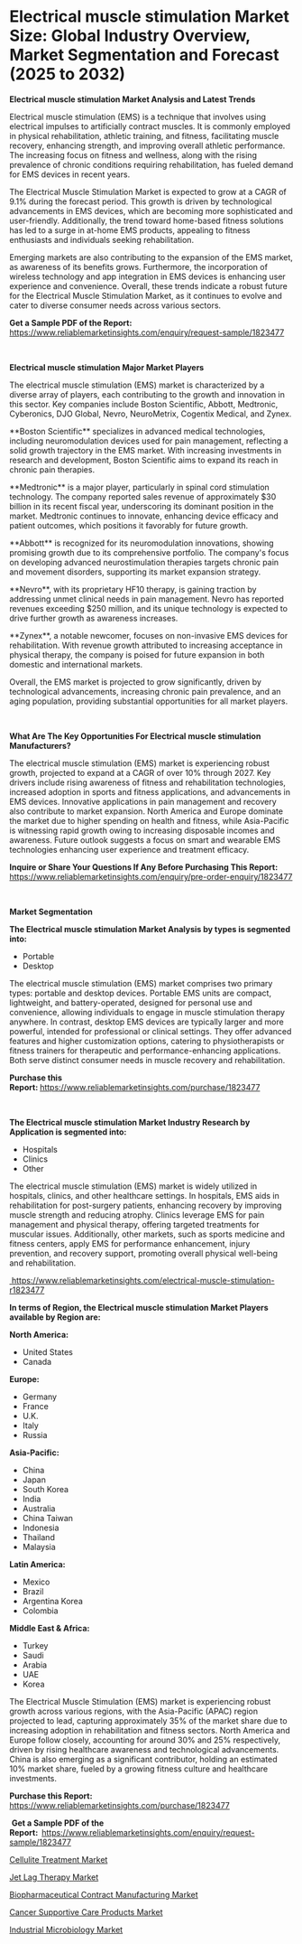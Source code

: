<p><h1>Electrical muscle stimulation Market Size: Global Industry Overview, Market Segmentation and Forecast (2025 to 2032)</h1></p><p><strong>Electrical muscle stimulation Market Analysis and Latest Trends</strong></p>
<p><p>Electrical muscle stimulation (EMS) is a technique that involves using electrical impulses to artificially contract muscles. It is commonly employed in physical rehabilitation, athletic training, and fitness, facilitating muscle recovery, enhancing strength, and improving overall athletic performance. The increasing focus on fitness and wellness, along with the rising prevalence of chronic conditions requiring rehabilitation, has fueled demand for EMS devices in recent years.</p><p>The Electrical Muscle Stimulation Market is expected to grow at a CAGR of 9.1% during the forecast period. This growth is driven by technological advancements in EMS devices, which are becoming more sophisticated and user-friendly. Additionally, the trend toward home-based fitness solutions has led to a surge in at-home EMS products, appealing to fitness enthusiasts and individuals seeking rehabilitation. </p><p>Emerging markets are also contributing to the expansion of the EMS market, as awareness of its benefits grows. Furthermore, the incorporation of wireless technology and app integration in EMS devices is enhancing user experience and convenience. Overall, these trends indicate a robust future for the Electrical Muscle Stimulation Market, as it continues to evolve and cater to diverse consumer needs across various sectors.</p></p>
<p><strong>Get a Sample PDF of the Report:&nbsp;</strong> <a href="https://www.reliablemarketinsights.com/enquiry/request-sample/1823477?utm_campaign=2240&utm_medium=2&utm_source=Github&utm_content=ia&utm_term=03032025&utm_id=electrical-muscle-stimulation">https://www.reliablemarketinsights.com/enquiry/request-sample/1823477</a></p>
<p>&nbsp;</p>
<p><strong>Electrical muscle stimulation Major Market Players</strong></p>
<p><p>The electrical muscle stimulation (EMS) market is characterized by a diverse array of players, each contributing to the growth and innovation in this sector. Key companies include Boston Scientific, Abbott, Medtronic, Cyberonics, DJO Global, Nevro, NeuroMetrix, Cogentix Medical, and Zynex.</p><p>**Boston Scientific** specializes in advanced medical technologies, including neuromodulation devices used for pain management, reflecting a solid growth trajectory in the EMS market. With increasing investments in research and development, Boston Scientific aims to expand its reach in chronic pain therapies.</p><p>**Medtronic** is a major player, particularly in spinal cord stimulation technology. The company reported sales revenue of approximately $30 billion in its recent fiscal year, underscoring its dominant position in the market. Medtronic continues to innovate, enhancing device efficacy and patient outcomes, which positions it favorably for future growth.</p><p>**Abbott** is recognized for its neuromodulation innovations, showing promising growth due to its comprehensive portfolio. The company's focus on developing advanced neurostimulation therapies targets chronic pain and movement disorders, supporting its market expansion strategy.</p><p>**Nevro**, with its proprietary HF10 therapy, is gaining traction by addressing unmet clinical needs in pain management. Nevro has reported revenues exceeding $250 million, and its unique technology is expected to drive further growth as awareness increases.</p><p>**Zynex**, a notable newcomer, focuses on non-invasive EMS devices for rehabilitation. With revenue growth attributed to increasing acceptance in physical therapy, the company is poised for future expansion in both domestic and international markets.</p><p>Overall, the EMS market is projected to grow significantly, driven by technological advancements, increasing chronic pain prevalence, and an aging population, providing substantial opportunities for all market players.</p></p>
<p>&nbsp;</p>
<p><strong>What Are The Key Opportunities For Electrical muscle stimulation Manufacturers?</strong></p>
<p><p>The electrical muscle stimulation (EMS) market is experiencing robust growth, projected to expand at a CAGR of over 10% through 2027. Key drivers include rising awareness of fitness and rehabilitation technologies, increased adoption in sports and fitness applications, and advancements in EMS devices. Innovative applications in pain management and recovery also contribute to market expansion. North America and Europe dominate the market due to higher spending on health and fitness, while Asia-Pacific is witnessing rapid growth owing to increasing disposable incomes and awareness. Future outlook suggests a focus on smart and wearable EMS technologies enhancing user experience and treatment efficacy.</p></p>
<p><strong>Inquire or Share Your Questions If Any Before Purchasing This Report:</strong> <a href="https://www.reliablemarketinsights.com/enquiry/pre-order-enquiry/1823477?utm_campaign=2240&utm_medium=2&utm_source=Github&utm_content=ia&utm_term=03032025&utm_id=electrical-muscle-stimulation">https://www.reliablemarketinsights.com/enquiry/pre-order-enquiry/1823477</a></p>
<p>&nbsp;</p>
<p><strong>Market Segmentation</strong></p>
<p><strong>The Electrical muscle stimulation Market Analysis by types is segmented into:</strong></p>
<p><ul><li>Portable</li><li>Desktop</li></ul></p>
<p><p>The electrical muscle stimulation (EMS) market comprises two primary types: portable and desktop devices. Portable EMS units are compact, lightweight, and battery-operated, designed for personal use and convenience, allowing individuals to engage in muscle stimulation therapy anywhere. In contrast, desktop EMS devices are typically larger and more powerful, intended for professional or clinical settings. They offer advanced features and higher customization options, catering to physiotherapists or fitness trainers for therapeutic and performance-enhancing applications. Both serve distinct consumer needs in muscle recovery and rehabilitation.</p></p>
<p><strong>Purchase this Report:&nbsp;</strong><a href="https://www.reliablemarketinsights.com/purchase/1823477?utm_campaign=2240&utm_medium=2&utm_source=Github&utm_content=ia&utm_term=03032025&utm_id=electrical-muscle-stimulation">https://www.reliablemarketinsights.com/purchase/1823477</a></p>
<p>&nbsp;</p>
<p><strong>The Electrical muscle stimulation Market Industry Research by Application is segmented into:</strong></p>
<p><ul><li>Hospitals</li><li>Clinics</li><li>Other</li></ul></p>
<p><p>The electrical muscle stimulation (EMS) market is widely utilized in hospitals, clinics, and other healthcare settings. In hospitals, EMS aids in rehabilitation for post-surgery patients, enhancing recovery by improving muscle strength and reducing atrophy. Clinics leverage EMS for pain management and physical therapy, offering targeted treatments for muscular issues. Additionally, other markets, such as sports medicine and fitness centers, apply EMS for performance enhancement, injury prevention, and recovery support, promoting overall physical well-being and rehabilitation.</p></p>
<p><a href="https://www.reliablemarketinsights.com/electrical-muscle-stimulation-r1823477?utm_campaign=2240&utm_medium=2&utm_source=Github&utm_content=ia&utm_term=03032025&utm_id=electrical-muscle-stimulation">&nbsp;https://www.reliablemarketinsights.com/electrical-muscle-stimulation-r1823477</a></p>
<p><strong>In terms of Region, the Electrical muscle stimulation Market Players available by Region are:</strong></p>
<p>
    <p> <strong> North America: </strong>
        <ul>
            <li>United States</li>
            <li>Canada</li>
        </ul>
        </p> 
    <p> <strong> Europe: </strong>
        <ul>
            <li>Germany</li>
            <li>France</li>
            <li>U.K.</li>
            <li>Italy</li>
            <li>Russia</li>
        </ul>
        </p> 
    <p> <strong> Asia-Pacific: </strong>
        <ul>
            <li>China</li>
            <li>Japan</li>
            <li>South Korea</li>
            <li>India</li>
            <li>Australia</li>
            <li>China Taiwan</li>
            <li>Indonesia</li>
            <li>Thailand</li>
            <li>Malaysia</li>
        </ul>
        </p> 
    <p> <strong> Latin America: </strong>
        <ul>
            <li>Mexico</li>
            <li>Brazil</li>
            <li>Argentina Korea</li>
            <li>Colombia</li>
        </ul>
        </p> 
    <p> <strong> Middle East & Africa: </strong>
        <ul>
            <li>Turkey</li>
            <li>Saudi</li>
            <li>Arabia</li>
            <li>UAE</li>
            <li>Korea</li>
        </ul>
    </p>
    </p>
<p><p>The Electrical Muscle Stimulation (EMS) market is experiencing robust growth across various regions, with the Asia-Pacific (APAC) region projected to lead, capturing approximately 35% of the market share due to increasing adoption in rehabilitation and fitness sectors. North America and Europe follow closely, accounting for around 30% and 25% respectively, driven by rising healthcare awareness and technological advancements. China is also emerging as a significant contributor, holding an estimated 10% market share, fueled by a growing fitness culture and healthcare investments.</p></p>
<p><strong>Purchase this Report: </strong><a href="https://www.reliablemarketinsights.com/purchase/1823477?utm_campaign=2240&utm_medium=2&utm_source=Github&utm_content=ia&utm_term=03032025&utm_id=electrical-muscle-stimulation">https://www.reliablemarketinsights.com/purchase/1823477</a></p>
<p>&nbsp;<strong>Get a Sample PDF of the Report:&nbsp;&nbsp;</strong><a href="https://www.reliablemarketinsights.com/enquiry/request-sample/1823477?utm_campaign=2240&utm_medium=2&utm_source=Github&utm_content=ia&utm_term=03032025&utm_id=electrical-muscle-stimulation">https://www.reliablemarketinsights.com/enquiry/request-sample/1823477</a></p>
<p><strong></strong></p>
<p><p><a href="https://github.com/julyju69/Market-Research-Report-List-6/blob/main/cellulite-treatment-market.md?utm_campaign=2240&utm_medium=2&utm_source=Github&utm_content=ia&utm_term=03032025&utm_id=electrical-muscle-stimulation">Cellulite Treatment Market</a></p><p><a href="https://github.com/minakibanov/Market-Research-Report-List-1/blob/main/jet-lag-therapy-market.md?utm_campaign=2240&utm_medium=2&utm_source=Github&utm_content=ia&utm_term=03032025&utm_id=electrical-muscle-stimulation">Jet Lag Therapy Market</a></p><p><a href="https://github.com/gripeluigstt/Market-Research-Report-List-1/blob/main/biopharmaceutical-contract-manufacturing-market.md?utm_campaign=2240&utm_medium=2&utm_source=Github&utm_content=ia&utm_term=03032025&utm_id=electrical-muscle-stimulation">Biopharmaceutical Contract Manufacturing Market</a></p><p><a href="https://github.com/gdfhhhj/Market-Research-Report-List-7/blob/main/cancer-supportive-care-products-market.md?utm_campaign=2240&utm_medium=2&utm_source=Github&utm_content=ia&utm_term=03032025&utm_id=electrical-muscle-stimulation">Cancer Supportive Care Products Market</a></p><p><a href="https://github.com/warshatulang0/Market-Research-Report-List-1/blob/main/industrial-microbiology-market.md?utm_campaign=2240&utm_medium=2&utm_source=Github&utm_content=ia&utm_term=03032025&utm_id=electrical-muscle-stimulation">Industrial Microbiology Market</a></p></p>